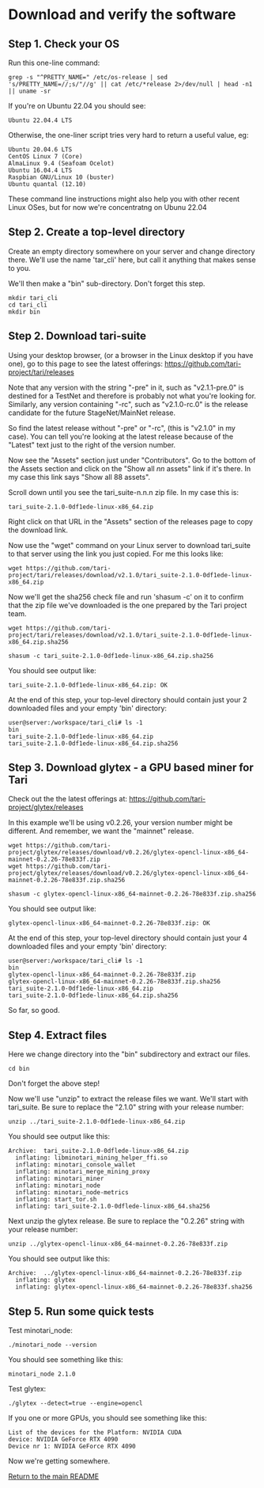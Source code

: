 # Download and verify the software
 
## Step 1. Check your OS

Run this one-line command:

```console
grep -s "^PRETTY_NAME=" /etc/os-release | sed 's/PRETTY_NAME=//;s/"//g' || cat /etc/*release 2>/dev/null | head -n1 || uname -sr
```

If you're on Ubuntu 22.04 you should see:

```console
Ubuntu 22.04.4 LTS
```

Otherwise, the one-liner script tries very hard to return a useful value, eg: 

```console
Ubuntu 20.04.6 LTS
CentOS Linux 7 (Core)
AlmaLinux 9.4 (Seafoam Ocelot)
Ubuntu 16.04.4 LTS
Raspbian GNU/Linux 10 (buster)
Ubuntu quantal (12.10)
```
  
These command line instructions might also help you with other recent Linux OSes, but for 
now we're concentratng on Ubunu 22.04

## Step 2. Create a top-level directory

Create an empty directory somewhere on your server and change directory there. We'll use the
name 'tar_cli' here, but call it anything that makes sense to you.

We'll then make a "bin" sub-directory. Don't forget this step.

```console
mkdir tari_cli
cd tari_cli
mkdir bin
```

## Step 2. Download tari-suite

Using your desktop browser, (or a browser in the Linux desktop if you have one), go to this page 
to see the latest offerings: https://github.com/tari-project/tari/releases

Note that any version with the string "-pre" in it, such as "v2.1.1-pre.0" is destined for a TestNet and
therefore is probably not what you're looking for. Similarly, any version containing "-rc", such as
"v2.1.0-rc.0" is the release candidate for the future StageNet/MainNet release.

So find the latest release without "-pre" or "-rc", (this is "v2.1.0" in my case). You can tell you're 
looking at the latest release because of the "Latest" text just to the right of the version number.

Now see the "Assets" section just under "Contributors". Go to the bottom of the Assets section and click on
the "Show all *nn* assets" link if it's there. In my case this link says "Show all 88 assets".

Scroll down until you see the tari_suite-n.n.n zip file. In my case this is:

```console
tari_suite-2.1.0-0df1ede-linux-x86_64.zip
```

Right click on that URL in the "Assets" section of the releases page to copy the download link.

Now use the "wget" command on your Linux server to download tari_suite to that server using the link you
just copied. For me this looks like:

```console
wget https://github.com/tari-project/tari/releases/download/v2.1.0/tari_suite-2.1.0-0df1ede-linux-x86_64.zip
```

Now we'll get the sha256 check file and run 'shasum -c' on it to confirm that the zip file we've downloaded 
is the one prepared by the Tari project team.

```console
wget https://github.com/tari-project/tari/releases/download/v2.1.0/tari_suite-2.1.0-0df1ede-linux-x86_64.zip.sha256

shasum -c tari_suite-2.1.0-0df1ede-linux-x86_64.zip.sha256
```

You should see output like:

```console
tari_suite-2.1.0-0df1ede-linux-x86_64.zip: OK
```

At the end of this step, your top-level directory should contain just your 2 downloaded files and your empty 'bin'
directory:

```console
user@server:/workspace/tari_cli# ls -1
bin
tari_suite-2.1.0-0df1ede-linux-x86_64.zip
tari_suite-2.1.0-0df1ede-linux-x86_64.zip.sha256
```

## Step 3. Download glytex - a GPU based miner for Tari

Check out the the latest offerings at: https://github.com/tari-project/glytex/releases

In this example we'll be using v0.2.26, your version number might be different. And remember, we want the "mainnet" release.


```console
wget https://github.com/tari-project/glytex/releases/download/v0.2.26/glytex-opencl-linux-x86_64-mainnet-0.2.26-78e833f.zip
wget https://github.com/tari-project/glytex/releases/download/v0.2.26/glytex-opencl-linux-x86_64-mainnet-0.2.26-78e833f.zip.sha256

shasum -c glytex-opencl-linux-x86_64-mainnet-0.2.26-78e833f.zip.sha256
```
You should see output like:

```console
glytex-opencl-linux-x86_64-mainnet-0.2.26-78e833f.zip: OK
```

At the end of this step, your top-level directory should contain just your 4 downloaded files and your empty 'bin'
directory:

```console
user@server:/workspace/tari_cli# ls -1
bin
glytex-opencl-linux-x86_64-mainnet-0.2.26-78e833f.zip
glytex-opencl-linux-x86_64-mainnet-0.2.26-78e833f.zip.sha256
tari_suite-2.1.0-0df1ede-linux-x86_64.zip
tari_suite-2.1.0-0df1ede-linux-x86_64.zip.sha256
```

So far, so good.

## Step 4. Extract files 

Here we change directory into the "bin" subdirectory and extract our files.

```console
cd bin
```

Don't forget the above step!

Now we'll use "unzip" to extract the release files we want. We'll start with tari_suite. Be sure to replace the "2.1.0" string with your release number:

```console
unzip ../tari_suite-2.1.0-0df1ede-linux-x86_64.zip
```

You should see output like this:

```console
Archive:  tari_suite-2.1.0-0dflede-linux-x86_64.zip
  inflating: libminotari_mining_helper_ffi.so
  inflating: minotari_console_wallet
  inflating: minotari_merge_mining_proxy
  inflating: minotari_miner
  inflating: minotari_node
  inflating: minotari_node-metrics
  inflating: start_tor.sh
  inflating: tari_suite-2.1.0-0dflede-linux-x86_64.sha256
```

Next unzip the glytex release. Be sure to replace the "0.2.26" string with your release number:

```console
unzip ../glytex-opencl-linux-x86_64-mainnet-0.2.26-78e833f.zip
```

You should see output like this:

```console
Archive:  ../glytex-opencl-linux-x86_64-mainnet-0.2.26-78e833f.zip
  inflating: glytex
  inflating: glytex-opencl-linux-x86_64-mainnet-0.2.26-78e833f.sha256
```

## Step 5. Run some quick tests

Test minotari_node:

```console
./minotari_node --version
```

You should see something like this:

```console
minotari_node 2.1.0
```


Test glytex:

```console
./glytex --detect=true --engine=opencl
```

If you one or more GPUs, you should see something like this:

```console
List of the devices for the Platform: NVIDIA CUDA
device: NVIDIA GeForce RTX 4090
Device nr 1: NVIDIA GeForce RTX 4090
```

Now we're getting somewhere.

[Return to the main README](README.md)
